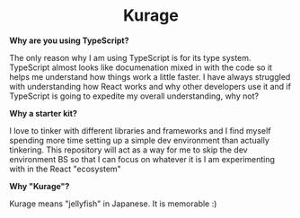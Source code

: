 <h1 align="center">Kurage</h1>

**Why are you using TypeScript?**

The only reason why I am using TypeScript is for its type system. TypeScript almost looks like documenation mixed in with the code so it helps me understand how things work a little faster. I have always struggled with understanding how React works and why other developers use it and if TypeScript is going to expedite my overall understanding, why not?

**Why a starter kit?**

I love to tinker with different libraries and frameworks and I find myself spending more time setting up a simple dev environment than actually tinkering. This repository will act as a way for me to skip the dev environment BS so that I can focus on whatever it is I am experimenting with in the React "ecosystem"

**Why "Kurage"?**

Kurage means "jellyfish" in Japanese. It is memorable :)